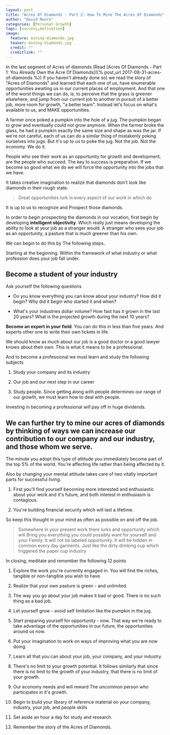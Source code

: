 ```yaml
---
layout: post
title: "Acres Of Diamonds - Part 2: How To Mine The Acres Of Diamonds"
author: "David Munro"
categories: [Personal Growth]
tags: [success,motivation]
image:
  feature: mining-diamonds.jpg
  teaser: mining-diamonds.jpg
  credit: ""
  creditlink: ""
---
```


In the last segment of Acres of diamonds (Read [Acres Of Diamonds - Part 1: You Already Own the Acre Of Diamonds]({% post_url 2017-08-31-acres-of-diamonds %}) if you haven't already done so) we read the story of "Acres of Diamonds" and learned that each one of us, have enumerable opportunities awaiting us in our current places of employment. And that one of the worst things we can do, is, to perceive that the grass is greener elsewhere, and jump from our current job to another in pursuit of a better job, more room for growth, "a better team". Instead let's focus on what's available to us, and MAKE opportunities.

A farmer once poked a pumpkin into the hole of a jug. The pumpkin began to grow and eventually could not grow anymore. When the farmer broke the glass, he had a pumpkin exactly the same size and shape as was the jar. If we're not careful, each of us can do a similar thing of mistakenly poking ourselves into jugs. But it's up to us to poke the jug. Not the job. Not the economy. We do it. 

People who see their work as an opportunity for growth and development, are the people who succeed. The key to success is preparation. If we become so good what we do we will force the opportunity into the jobs that we have. 

It takes creative imagination to realize that diamonds don't look like diamonds in their rough state. 

> Great opportunities lurk in every aspect of our work in which do

It is up to us to recognize and Prospect those diamonds. 

In order to begin prospecting the diamonds in our vocation, first begin by developing **intelligent objectivity**. Which really just means developing the ability to look at your job as a stranger would. A stranger who sees your job as an opportunity, a pasture that is much greener than his own.

We can begin to do this by The following steps..

Starting at the beginning. Within the framework of what industry or what profession does your job fall under.

## Become a student of your industry

Ask yourself the following questions
* Do you know everything you can know about your industry? How did it begin? Why did it begin who started it and when?

* What's your industries dollar volume? How fast has it grown in the last 20 years? What is the projected growth during the next 10 years?

**Become an expert in your field**. You can do this in less than five years. And experts other one to write their own tickets in life.

We should know as much about our job is a good doctor or a good lawyer knows about their own. This is what it means to be a professional.

And to become a professional we must learn and study the following subjects

1. Study your company and its industry

2. Our job and our next step in our career

3. Study people. Since getting along with people determines our range of our growth, we must learn how to deal with people.

Investing in becoming a professional *will* pay off in huge dividends. 

## We can further try to mine our acres of diamonds by thinking of ways we can increase our contribution to our company and our industry, and those whom we serve.

The minute you adopt this type of attitude you immediately become part of the top 5% of the world. You're affecting life rather than being affected by it. 

Also by changing your mental attitude takes care of two vitally important parts for successful living.

1. First you'll find yourself becoming more interested and enthusiastic about your work and it's future, and both interest in enthusiasm is contagious.

2. You're building financial security which will last a lifetime.

So keep this thought in your mind as often as possible on and off the job.

> Somewhere in your present work there lurks and opportunity which will Bring you everything you could possibly want for yourself and your Family. It will not be labeled opportunity. It will be hidden in common every day garments. Just like the dirty drinking cup which triggered the paper cup industry 

In closing, meditate and remember the following 12 points

1. Explore the work you're currently engaged in. You will find the riches, tangible or non-tangible you wish to have.
2. Realize that your own pasture is green - and unlimited.

3. The way you go about your job makes it bad or good. There is no such thing as a bad job.

4. Let yourself grow - avoid self limitation like the pumpkin in the jug.

5. Start preparing yourself for opportunity - now. That way we're ready to take advantage of the opportunities in our future, the opportunities around us now.

6. Put your imagination to work on ways of improving what you are now doing.

7. Learn all that you can about your job, your company, and your industry.

8. There's no limit to your growth potential. It follows similarly that since there is no limit to the growth of your industry, that there is no limit of your growth.

9. Our economy needs and will reward The uncommon person who participates in it's growth.

10. Begin to build your library of reference material on your company, industry, your job, and people skills
11. Set aside an hour a day for study and research.

12. Remember the story of the Acres of Diamonds.


